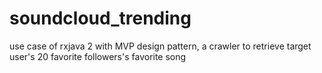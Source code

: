 # soundcloud_trending
use case of rxjava 2 with MVP design pattern, a crawler to retrieve target user's 20 favorite followers's favorite song
